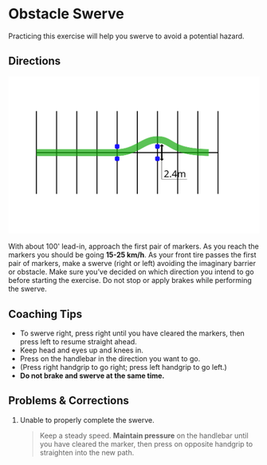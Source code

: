 # Obstacle Swerve

Practicing this exercise will help you swerve to avoid a potential hazard.


## Directions

![](../images/parking-7.svg)

With about 100' lead-in, approach the first pair of markers. As you reach the markers you should be going **15-25 km/h**. As your front tire passes the first pair of markers, make a swerve (right or left) avoiding the imaginary barrier or obstacle. Make sure you’ve decided on which direction you intend to go before starting the exercise. Do not stop or apply brakes while performing the swerve.


## Coaching Tips
* To swerve right, press right until you have cleared the markers, then press left to resume straight ahead.
* Keep head and eyes up and knees in.
* Press on the handlebar in the direction you want to go.
* (Press right handgrip to go right; press left handgrip to go left.)
* **Do not brake and swerve at the same time.**


## Problems & Corrections
1. Unable to properly complete the swerve.
    > Keep a steady speed. **Maintain pressure** on the handlebar until you have cleared the marker, then press on opposite handgrip to straighten into the new path.
